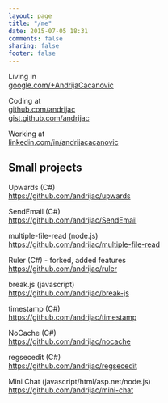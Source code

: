 ```yaml
---
layout: page
title: "/me"
date: 2015-07-05 18:31
comments: false
sharing: false
footer: false
---
```


Living in<br>
[google.com/+AndrijaCacanovic](https://google.com/+AndrijaCacanovic)

Coding at<br>
[github.com/andrijac](https://github.com/andrijac)<br>
[gist.github.com/andrijac](https://gist.github.com/andrijac)

Working at<br>
[linkedin.com/in/andrijacacanovic](https://www.linkedin.com/in/andrijacacanovic)

Small projects
---

Upwards (C#)<br>
https://github.com/andrijac/upwards

SendEmail (C#)<br>
https://github.com/andrijac/SendEmail

multiple-file-read (node.js)<br>
https://github.com/andrijac/multiple-file-read

Ruler (C#) - forked, added features<br>
https://github.com/andrijac/ruler

break.js (javascript)<br>
https://github.com/andrijac/break-js

timestamp (C#)<br>
https://github.com/andrijac/timestamp

NoCache (C#)<br>
https://github.com/andrijac/nocache

regsecedit (C#)<br>
https://github.com/andrijac/regsecedit

Mini Chat (javascript/html/asp.net/node.js)<br>
https://github.com/andrijac/mini-chat